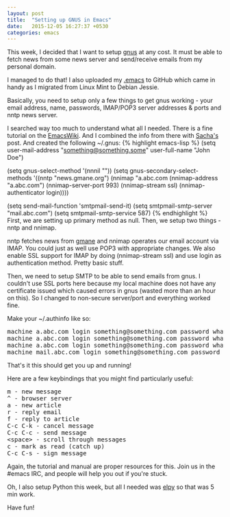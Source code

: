 ```yaml
---
layout: post
title:  "Setting up GNUS in Emacs"
date:   2015-12-05 16:27:37 +0530
categories: emacs
---
```

This week, I decided that I want to setup <a href="http://gnus.org/" target="_blank">gnus</a> at any cost. It must be able to fetch news from some news server and send/receive emails from my personal domain.

I managed to do that! I also uploaded my <a href="https://github.com/codingquark/emacs.d" target="_blank">.emacs</a> to GitHub which came in handy as I migrated from Linux Mint to Debian Jessie.

Basically, you need to setup only a few things to get gnus working - your email address, name, passwords, IMAP/POP3 server addresses &amp; ports and nntp news server.

I searched way too much to understand what all I needed. There is a fine tutorial on the <a href="http://www.emacswiki.org/emacs/GnusTutorial" target="_blank">EmacsWiki</a>. And I combined the info from there with <a href="http://pages.sachachua.com/.emacs.d/Sacha.html#orgheadline171" target="_blank">Sacha's</a> post. And created the following ~/.gnus:
{% highlight emacs-lisp %}
(setq user-mail-address "something@something.some"
      user-full-name "John Doe")

(setq gnus-select-method '(nnnil ""))
(setq gnus-secondary-select-methods
      '((nntp "news.gmane.org")
        (nnimap "a.abc.com
                (nnimap-address "a.abc.com")
                (nnimap-server-port 993)
                (nnimap-stream ssl)
                (nnimap-authenticator login))))

(setq send-mail-function 'smtpmail-send-it)
(setq smtpmail-smtp-server "mail.abc.com")
(setq smtpmail-smtp-service 587)
{% endhighlight %}
First, we are setting up primary method as null. Then, we setup two things - nntp and nnimap.

nntp fetches news from <a href="http://news.gmane.org" target="_blank">gmane</a> and nnimap operates our email account via IMAP. You could just as well use POP3 with appropriate changes. We also enable SSL support for IMAP by doing (nnimap-stream ssl) and use login as authentication method. Pretty basic stuff.

Then, we need to setup SMTP to be able to send emails from gnus. I couldn't use SSL ports here because my local machine does not have any certificate issued which caused errors in gnus (wasted more than an hour on this). So I changed to non-secure server/port and everything worked fine.

Make your ~/.authinfo like so:
<pre class="theme:github lang:autoit decode:true " title="~/.authinfo">machine a.abc.com login something@something.com password whattaysecret
machine a.abc.com login something@something.com password whattaysecret port 993
machine a.abc.com login something@something.com password whattaysecret port 465
machine mail.abc.com login something@something.com password whattaysecret port 587</pre>
That's it this should get you up and running!

Here are a few keybindings that you might find particularly useful:
<pre class="theme:github lang:default decode:true">m - new message
^ - browser server
a - new article
r - reply email
f - reply to article
C-c C-k - cancel message
C-c C-c - send message
&lt;space&gt; - scroll through messages
c - mark as read (catch up)
C-c C-s - sign message</pre>
Again, the tutorial and manual are proper resources for this. Join us in the #emacs IRC, and people will help you out if you're stuck.

Oh, I also setup Python this week, but all I needed was <a href="https://github.com/jorgenschaefer/elpy" target="_blank">elpy</a> so that was 5 min work.

Have fun!
